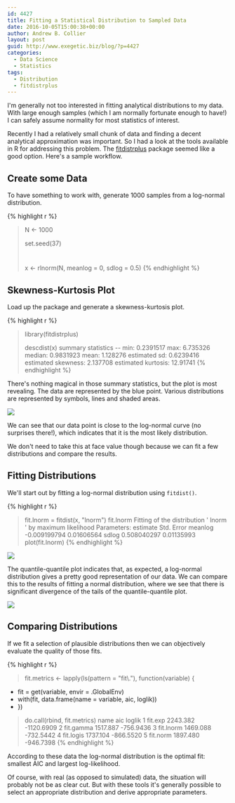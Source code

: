 ```yaml
---
id: 4427
title: Fitting a Statistical Distribution to Sampled Data
date: 2016-10-05T15:00:38+00:00
author: Andrew B. Collier
layout: post
guid: http://www.exegetic.biz/blog/?p=4427
categories:
  - Data Science
  - Statistics
tags:
  - Distribution
  - fitdistrplus
---
```

I'm generally not too interested in fitting analytical distributions to my data. With large enough samples (which I am normally fortunate enough to have!) I can safely assume normality for most statistics of interest.

Recently I had a relatively small chunk of data and finding a decent analytical approximation was important. So I had a look at the tools available in R for addressing this problem. The [fitdistrplus](https://cran.r-project.org/web/packages/fitdistrplus/index.html) package seemed like a good option. Here's a sample workflow.

## Create some Data

To have something to work with, generate 1000 samples from a log-normal distribution.

{% highlight r %}
> N <- 1000
>
> set.seed(37)
> #
> x <- rlnorm(N, meanlog = 0, sdlog = 0.5)
{% endhighlight %}

## Skewness-Kurtosis Plot

Load up the package and generate a skewness-kurtosis plot.

{% highlight r %}
> library(fitdistrplus)
>
> descdist(x)
summary statistics
--
min: 0.2391517 max: 6.735326
median: 0.9831923
mean: 1.128276
estimated sd: 0.6239416
estimated skewness: 2.137708
estimated kurtosis: 12.91741
{% endhighlight %}

There's nothing magical in those summary statistics, but the plot is most revealing. The data are represented by the blue point. Various distributions are represented by symbols, lines and shaded areas.

<img src="{{ site.baseurl }}/static/img/2016/10/cullen-frey-plot.png">

We can see that our data point is close to the log-normal curve (no surprises there!), which indicates that it is the most likely distribution.

We don't need to take this at face value though because we can fit a few distributions and compare the results.

## Fitting Distributions

We'll start out by fitting a log-normal distribution using `fitdist()`.

{% highlight r %}
> fit.lnorm = fitdist(x, "lnorm")
> fit.lnorm
Fitting of the distribution ' lnorm ' by maximum likelihood 
Parameters:
            estimate Std. Error
meanlog -0.009199794 0.01606564
sdlog    0.508040297 0.01135993
> plot(fit.lnorm)
{% endhighlight %}

<img src="{{ site.baseurl }}/static/img/2016/10/fitdist-lnorm.png">

The quantile-quantile plot indicates that, as expected, a log-normal distribution gives a pretty good representation of our data. We can compare this to the results of fitting a normal distribution, where we see that there is significant divergence of the tails of the quantile-quantile plot.

<img src="{{ site.baseurl }}/static/img/2016/10/fitdist-norm.png">

## Comparing Distributions

If we fit a selection of plausible distributions then we can objectively evaluate the quality of those fits.

{% highlight r %}
> fit.metrics <- lapply(ls(pattern = "fit\\."), function(variable) {
+   fit = get(variable, envir = .GlobalEnv)
+   with(fit, data.frame(name = variable, aic, loglik))
+ })
> do.call(rbind, fit.metrics)
       name      aic     loglik
1   fit.exp 2243.382 -1120.6909
2 fit.gamma 1517.887  -756.9436
3 fit.lnorm 1469.088  -732.5442
4 fit.logis 1737.104  -866.5520
5  fit.norm 1897.480  -946.7398
{% endhighlight %}

According to these data the log-normal distribution is the optimal fit: smallest AIC and largest log-likelihood.

Of course, with real (as opposed to simulated) data, the situation will probably not be as clear cut. But with these tools it's generally possible to select an appropriate distribution and derive appropriate parameters.
